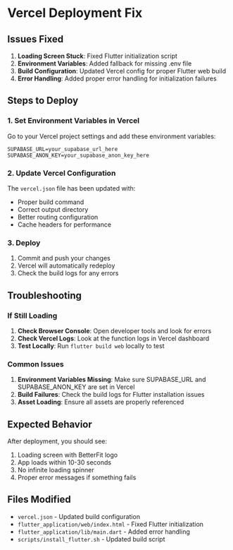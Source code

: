 # Vercel Deployment Fix

## Issues Fixed

1. **Loading Screen Stuck**: Fixed Flutter initialization script
2. **Environment Variables**: Added fallback for missing .env file
3. **Build Configuration**: Updated Vercel config for proper Flutter web build
4. **Error Handling**: Added proper error handling for initialization failures

## Steps to Deploy

### 1. Set Environment Variables in Vercel

Go to your Vercel project settings and add these environment variables:

```
SUPABASE_URL=your_supabase_url_here
SUPABASE_ANON_KEY=your_supabase_anon_key_here
```

### 2. Update Vercel Configuration

The `vercel.json` file has been updated with:
- Proper build command
- Correct output directory
- Better routing configuration
- Cache headers for performance

### 3. Deploy

1. Commit and push your changes
2. Vercel will automatically redeploy
3. Check the build logs for any errors

## Troubleshooting

### If Still Loading

1. **Check Browser Console**: Open developer tools and look for errors
2. **Check Vercel Logs**: Look at the function logs in Vercel dashboard
3. **Test Locally**: Run `flutter build web` locally to test

### Common Issues

1. **Environment Variables Missing**: Make sure SUPABASE_URL and SUPABASE_ANON_KEY are set in Vercel
2. **Build Failures**: Check the build logs for Flutter installation issues
3. **Asset Loading**: Ensure all assets are properly referenced

## Expected Behavior

After deployment, you should see:
1. Loading screen with BetterFit logo
2. App loads within 10-30 seconds
3. No infinite loading spinner
4. Proper error messages if something fails

## Files Modified

- `vercel.json` - Updated build configuration
- `flutter_application/web/index.html` - Fixed Flutter initialization
- `flutter_application/lib/main.dart` - Added error handling
- `scripts/install_flutter.sh` - Updated build script

